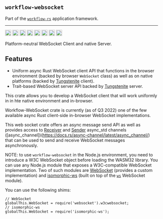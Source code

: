 ## `workflow-websocket`

Part of the [`workflow-rs`](https://github.com/workflow-rs) application framework.

***

[<img alt="github" src="https://img.shields.io/badge/github-workflow--rs/workflow--websocket-8da0cb?style=for-the-badge&labelColor=555555&color=8da0cb&logo=github" height="20">](https://github.com/workflow-rs/workflow-websocket)
[<img alt="crates.io" src="https://img.shields.io/crates/v/workflow-websocket.svg?maxAge=2592000&style=for-the-badge&color=fc8d62&logo=rust" height="20">](https://crates.io/crates/workflow-websocket)
[<img alt="docs.rs" src="https://img.shields.io/badge/docs.rs-workflow--websocket-56c2a5?maxAge=2592000&style=for-the-badge&logo=rust" height="20">](https://docs.rs/workflow-websocket)
<img alt="license" src="https://img.shields.io/crates/l/workflow-websocket.svg?maxAge=2592000&color=6ac&style=for-the-badge&logoColor=fff" height="20">
<img src="https://img.shields.io/badge/platform: client-native-informational?style=for-the-badge&color=50a0f0" height="20">
<img src="https://img.shields.io/badge/platform: client-wasm32/browser -informational?style=for-the-badge&color=50a0f0" height="20">
<img src="https://img.shields.io/badge/platform: client-wasm32/node.js -informational?style=for-the-badge&color=50a0f0" height="20">
<img src="https://img.shields.io/badge/platform: server-native-informational?style=for-the-badge&color=50a0f0" height="20">

Platform-neutral WebSocket Client and native Server.

## Features

* Uniform async Rust WebSocket client API that functions in the browser environment (backed by browser `WebSocket` class) as well as on native platforms (backed by [Tungstenite](https://crates.io/crates/async-tungstenite) client).
* Trait-based WebSocket server API backed by [Tungstenite](https://crates.io/crates/async-tungstenite) server.

This crate allows you to develop a WebSocket client that will work uniformly in in hte native environment and in-browser.

Workflow-WebSocket crate is currently (as of Q3 2022) one of the few available async Rust client-side in-browser WebSocket implementations.

This web socket crate offers an async message send API as well as provides access to [Receiver](https://docs.rs/async-channel/latest/async_channel/struct.Receiver.html) and [Sender](https://docs.rs/async-channel/latest/async_channel/struct.Sender.html) async_std channels ([async_channel])(https://docs.rs/async-channel/latest/async_channel/) that can be used to send and receive WebSocket messages asynchronously.

NOTE: to use `workflow-websocket` in the Node.js environment, you need to introduce a W3C WebSocket object before loading the WASM32 library.
You can use any Node.js module that exposes a W3C-compatible WebSocket implementation. Two of such modules are [WebSocket](https://www.npmjs.com/package/websocket) (provides a custom implementation) and [isomorphic-ws](https://www.npmjs.com/package/isomorphic-ws) (built on top of the [`ws`](https://www.npmjs.com/package/ws) WebSocket module).

You can use the following shims:
```
// WebSocket
globalThis.WebSocket = require('websocket').w3cwebsocket;
// isomorphic-ws
globalThis.WebSocket = require('isomorphic-ws');
```
